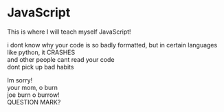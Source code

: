 # JavaScript
This is where I will teach myself JavaScript!

i dont know why your code is so badly formatted, but in certain languages like python, it CRASHES<br>
and other people cant read your code<br>
dont pick up bad habits

Im sorry! <br>
your mom, o burn <br>
joe burn o burrow! <br>
QUESTION MARK?
